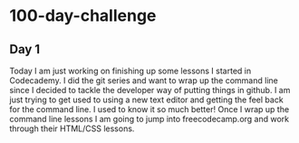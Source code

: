 # 100-day-challenge
## Day 1
Today I am just working on finishing up some lessons I started in Codecademy. I did the git series and want to wrap up the command line since I decided to tackle the developer way of putting things in github.
I am just trying to get used to using a new text editor and getting the feel back for the command line. I used to know it so much better! Once I wrap up the command line lessons I am going to jump into freecodecamp.org and work through their HTML/CSS lessons. 
